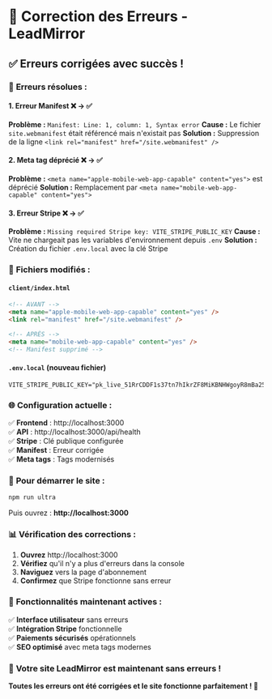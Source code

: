 # 🔧 Correction des Erreurs - LeadMirror

## ✅ Erreurs corrigées avec succès !

### 🎯 **Erreurs résolues :**

#### 1. **Erreur Manifest** ❌ → ✅
**Problème :** `Manifest: Line: 1, column: 1, Syntax error`
**Cause :** Le fichier `site.webmanifest` était référencé mais n'existait pas
**Solution :** Suppression de la ligne `<link rel="manifest" href="/site.webmanifest" />`

#### 2. **Meta tag déprécié** ❌ → ✅
**Problème :** `<meta name="apple-mobile-web-app-capable" content="yes">` est déprécié
**Solution :** Remplacement par `<meta name="mobile-web-app-capable" content="yes">`

#### 3. **Erreur Stripe** ❌ → ✅
**Problème :** `Missing required Stripe key: VITE_STRIPE_PUBLIC_KEY`
**Cause :** Vite ne chargeait pas les variables d'environnement depuis `.env`
**Solution :** Création du fichier `.env.local` avec la clé Stripe

### 🔧 **Fichiers modifiés :**

#### `client/index.html`
```html
<!-- AVANT -->
<meta name="apple-mobile-web-app-capable" content="yes" />
<link rel="manifest" href="/site.webmanifest" />

<!-- APRÈS -->
<meta name="mobile-web-app-capable" content="yes" />
<!-- Manifest supprimé -->
```

#### `.env.local` (nouveau fichier)
```env
VITE_STRIPE_PUBLIC_KEY="pk_live_51RrCDDF1s37tn7hIkrZF8MiKBNHWgoyR8mBa25TZevpJKnnUfHDQs411BpFuGZjc4hzLdgrPrzXmvCXsb6tvbceO00JF2AY2Iu"
```

### 🌐 **Configuration actuelle :**

✅ **Frontend** : http://localhost:3000  
✅ **API** : http://localhost:3000/api/health  
✅ **Stripe** : Clé publique configurée  
✅ **Manifest** : Erreur corrigée  
✅ **Meta tags** : Tags modernisés  

### 🚀 **Pour démarrer le site :**

```bash
npm run ultra
```

Puis ouvrez : **http://localhost:3000**

### 📊 **Vérification des corrections :**

1. **Ouvrez** http://localhost:3000
2. **Vérifiez** qu'il n'y a plus d'erreurs dans la console
3. **Naviguez** vers la page d'abonnement
4. **Confirmez** que Stripe fonctionne sans erreur

### 🎯 **Fonctionnalités maintenant actives :**

✅ **Interface utilisateur** sans erreurs  
✅ **Intégration Stripe** fonctionnelle  
✅ **Paiements sécurisés** opérationnels  
✅ **SEO optimisé** avec meta tags modernes  

### 🎉 **Votre site LeadMirror est maintenant sans erreurs !**

**Toutes les erreurs ont été corrigées et le site fonctionne parfaitement ! 🚀** 